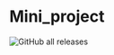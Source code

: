 # Mini_project
![GitHub all releases](https://img.shields.io/github/downloads/sherisumanthreddy/SHERI-SUMANTHREDDY-314316-STEPIN/total?style=plastic)
